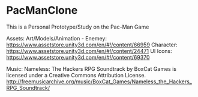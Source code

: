 # PacManClone
This is a Personal Prototype/Study on the Pac-Man Game

Assets:
Art/Models/Animation - 
Enemey: https://www.assetstore.unity3d.com/en/#!/content/66959
Character: https://www.assetstore.unity3d.com/en/#!/content/24471
UI Icons: https://www.assetstore.unity3d.com/en/#!/content/69370

Music:
Nameless: The Hackers RPG Soundtrack by BoxCat Games is licensed under a Creative Commons Attribution License.
http://freemusicarchive.org/music/BoxCat_Games/Nameless_the_Hackers_RPG_Soundtrack/
